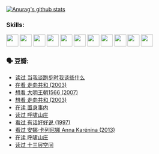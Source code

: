 
[![Anurag's github stats](https://github-readme-stats.vercel.app/api?username=w940853815)](https://github.com/anuraghazra/github-readme-stats)

### Skills:

<code><img height="32" src="https://cdn.jsdelivr.net/npm/simple-icons@v5/icons/python.svg"></code>
<code><img height="32" src="https://cdn.jsdelivr.net/npm/simple-icons@v5/icons/javascript.svg"></code>
<code><img height="32" src="https://cdn.jsdelivr.net/npm/simple-icons@v5/icons/django.svg"></code>
<code><img height="32" src="https://cdn.jsdelivr.net/npm/simple-icons@v5/icons/flask.svg"></code>
<code><img height="32" src="https://cdn.jsdelivr.net/npm/simple-icons@v5/icons/vuetify.svg"></code>
<code><img height="32" src="https://cdn.jsdelivr.net/npm/simple-icons@v5/icons/git.svg"></code>
<code><img height="32" src="https://cdn.jsdelivr.net/npm/simple-icons@v5/icons/docker.svg"></code>
<code><img height="32" src="https://cdn.jsdelivr.net/npm/simple-icons@v5/icons/postgresql.svg"></code>
<code><img height="32" src="https://cdn.jsdelivr.net/npm/simple-icons@v5/icons/elasticsearch.svg"></code>
<code><img height="32" src="https://cdn.jsdelivr.net/npm/simple-icons@v5/icons/macos.svg"></code>
<code><img height="32" src="https://cdn.jsdelivr.net/npm/simple-icons@v5/icons/linux.svg"></code>

### 🗣 豆瓣:

<!-- DOUBAN-ACTIVITIES:START -->
- [读过 当我谈跑步时我谈些什么](https://www.douban.com/people/136069238/status/3715422296/?_i=41948835)
- [在看 走向共和‎ (2003)](https://www.douban.com/people/136069238/status/3711470443/?_i=41948835)
- [想看 大明王朝1566‎ (2007)](https://www.douban.com/people/136069238/status/3710980213/?_i=41948835)
- [想看 走向共和‎ (2003)](https://www.douban.com/people/136069238/status/3710980002/?_i=41948835)
- [在读 置身事内](https://www.douban.com/people/136069238/status/3710472151/?_i=41948836)
- [读过 呼啸山庄](https://www.douban.com/people/136069238/status/3710470617/?_i=41948836)
- [看过 有话好好说‎ (1997)](https://www.douban.com/people/136069238/status/3709833172/?_i=41948836)
- [看过 安娜·卡列尼娜 Anna Karénina‎ (2013)](https://www.douban.com/people/136069238/status/3708942010/?_i=41948836)
- [在读 呼啸山庄](https://www.douban.com/people/136069238/status/3701626992/?_i=41948836)
- [读过 十三层空间](https://www.douban.com/people/136069238/status/3700755247/?_i=41948836)
<!-- DOUBAN-ACTIVITIES:END -->
<!--
**w940853815/w940853815** is a ✨ _special_ ✨ repository because its `README.md` (this file) appears on your GitHub profile.

Here are some ideas to get you started:

- 🔭 I’m currently working on ...
- 🌱 I’m currently learning ...
- 👯 I’m looking to collaborate on ...
- 🤔 I’m looking for help with ...
- 💬 Ask me about ...
- 📫 How to reach me: ...
- 😄 Pronouns: ...
- ⚡ Fun fact: ...
-->

